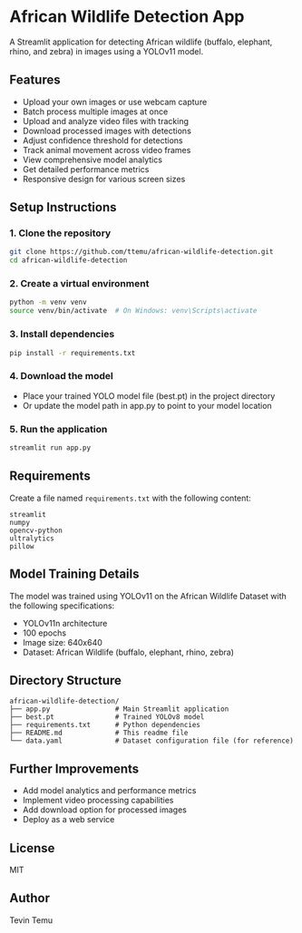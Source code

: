 # African Wildlife Detection App

A Streamlit application for detecting African wildlife (buffalo, elephant, rhino, and zebra) in images using a YOLOv11 model.

## Features

- Upload your own images or use webcam capture
- Batch process multiple images at once
- Upload and analyze video files with tracking
- Download processed images with detections
- Adjust confidence threshold for detections
- Track animal movement across video frames
- View comprehensive model analytics
- Get detailed performance metrics
- Responsive design for various screen sizes

## Setup Instructions

### 1. Clone the repository
```bash
git clone https://github.com/ttemu/african-wildlife-detection.git
cd african-wildlife-detection
```

### 2. Create a virtual environment
```bash
python -m venv venv
source venv/bin/activate  # On Windows: venv\Scripts\activate
```

### 3. Install dependencies
```bash
pip install -r requirements.txt
```

### 4. Download the model
- Place your trained YOLO model file (best.pt) in the project directory
- Or update the model path in app.py to point to your model location

### 5. Run the application
```bash
streamlit run app.py
```

## Requirements

Create a file named `requirements.txt` with the following content:

```
streamlit
numpy
opencv-python
ultralytics
pillow
```

## Model Training Details

The model was trained using YOLOv11 on the African Wildlife Dataset with the following specifications:
- YOLOv11n architecture
- 100 epochs
- Image size: 640x640
- Dataset: African Wildlife (buffalo, elephant, rhino, zebra)

## Directory Structure

```
african-wildlife-detection/
├── app.py                # Main Streamlit application
├── best.pt               # Trained YOLOv8 model
├── requirements.txt      # Python dependencies
├── README.md             # This readme file
└── data.yaml             # Dataset configuration file (for reference)
```

## Further Improvements

- Add model analytics and performance metrics
- Implement video processing capabilities
- Add download option for processed images
- Deploy as a web service

## License

MIT

## Author

Tevin Temu